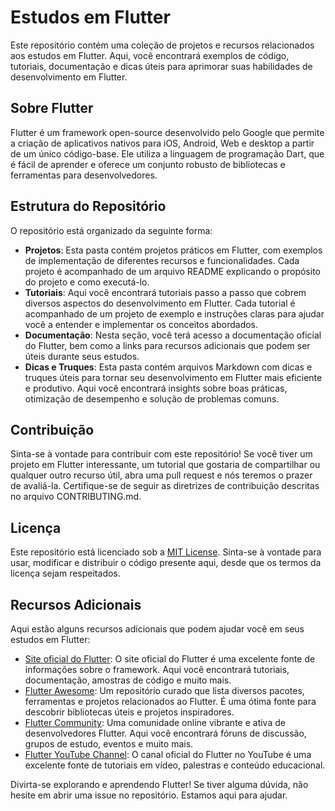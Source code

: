 <!DOCTYPE html>
<html>
<head>
</head>
<body>
  <h1>Estudos em Flutter</h1>

  <p>Este repositório contém uma coleção de projetos e recursos relacionados aos estudos em Flutter. Aqui, você encontrará exemplos de código, tutoriais, documentação e dicas úteis para aprimorar suas habilidades de desenvolvimento em Flutter.</p>

  <h2>Sobre Flutter</h2>

  <p>Flutter é um framework open-source desenvolvido pelo Google que permite a criação de aplicativos nativos para iOS, Android, Web e desktop a partir de um único código-base. Ele utiliza a linguagem de programação Dart, que é fácil de aprender e oferece um conjunto robusto de bibliotecas e ferramentas para desenvolvedores.</p>

  <h2>Estrutura do Repositório</h2>

  <p>O repositório está organizado da seguinte forma:</p>

  <ul>
    <li><strong>Projetos</strong>: Esta pasta contém projetos práticos em Flutter, com exemplos de implementação de diferentes recursos e funcionalidades. Cada projeto é acompanhado de um arquivo README explicando o propósito do projeto e como executá-lo.</li>
    <li><strong>Tutoriais</strong>: Aqui você encontrará tutoriais passo a passo que cobrem diversos aspectos do desenvolvimento em Flutter. Cada tutorial é acompanhado de um projeto de exemplo e instruções claras para ajudar você a entender e implementar os conceitos abordados.</li>
    <li><strong>Documentação</strong>: Nesta seção, você terá acesso a documentação oficial do Flutter, bem como a links para recursos adicionais que podem ser úteis durante seus estudos.</li>
    <li><strong>Dicas e Truques</strong>: Esta pasta contém arquivos Markdown com dicas e truques úteis para tornar seu desenvolvimento em Flutter mais eficiente e produtivo. Aqui você encontrará insights sobre boas práticas, otimização de desempenho e solução de problemas comuns.</li>
  </ul>

  <h2>Contribuição</h2>

  <p>Sinta-se à vontade para contribuir com este repositório! Se você tiver um projeto em Flutter interessante, um tutorial que gostaria de compartilhar ou qualquer outro recurso útil, abra uma pull request e nós teremos o prazer de avaliá-la. Certifique-se de seguir as diretrizes de contribuição descritas no arquivo CONTRIBUTING.md.</p>

  <h2>Licença</h2>

  <p>Este repositório está licenciado sob a <a href="LICENSE">MIT License</a>. Sinta-se à vontade para usar, modificar e distribuir o código presente aqui, desde que os termos da licença sejam respeitados.</p>

  <h2>Recursos Adicionais</h2>

  <p>Aqui estão alguns recursos adicionais que podem ajudar você em seus estudos em Flutter:</p>

  <ul>
    <li><a href="https://flutter.dev">Site oficial do Flutter</a>: O site oficial do Flutter é uma excelente fonte de informações sobre o framework. Aqui você encontrará tutoriais, documentação, amostras de código e muito mais.</li>
    <li><a href="https://flutterawesome.com">Flutter Awesome</a>: Um repositório curado que lista diversos pacotes, ferramentas e projetos relacionados ao Flutter. É uma ótima fonte para descobrir bibliotecas úteis e projetos inspiradores.</li>
    <li><a href="https://fluttercommunity.dev">Flutter Community</a>: Uma comunidade online vibrante e ativa de desenvolvedores Flutter. Aqui você encontrará fóruns de discussão, grupos de estudo, eventos e muito mais.</li>
    <li><a href="https://www.youtube.com/c/FlutterDev">Flutter YouTube Channel</a>: O canal oficial do Flutter no YouTube é uma excelente fonte de tutoriais em vídeo, palestras e conteúdo educacional.</li>
  </ul>

  <p>Divirta-se explorando e aprendendo Flutter! Se tiver alguma dúvida, não hesite em abrir uma issue no repositório. Estamos aqui para ajudar.</p>
</body>
</html>
